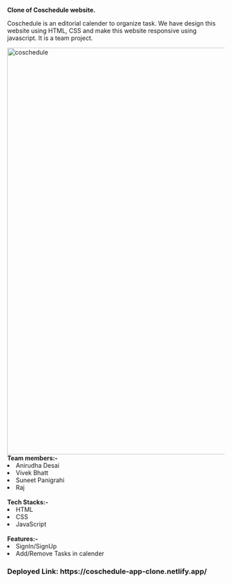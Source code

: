 <p><b>Clone of Coschedule website.</b></p>
<p>Coschedule is an editorial calender to organize task.
We have design this website using HTML, CSS and make this website responsive using javascript. It is a team project.</p>
<img width="942" alt="coschedule" src="https://user-images.githubusercontent.com/107480356/209920380-13c46a42-f7be-4351-903a-3193786e4bf8.png">
<span><b>Team members:-</b></span>
<li>Anirudha Desai</li>
<li>Vivek Bhatt</li>
<li>Suneet Panigrahi</li>
<li>Raj</li>
</br>
<span><b>Tech Stacks:-</b></span>
<li>HTML</li>
<li>CSS</li>
<li>JavaScript</li>
</br>
<span><b>Features:-</b></span>
<li>SignIn/SignUp</li>
<li>Add/Remove Tasks in calender</li>
<h3>Deployed Link: https://coschedule-app-clone.netlify.app/</h3>
